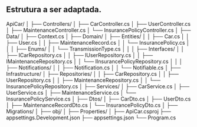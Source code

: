 ## Estrutura a ser adaptada.

ApiCar/
│
├── Controllers/
│   ├── CarController.cs
│   ├── UserController.cs
│   ├── MaintenanceController.cs
│   └── InsurancePolicyController.cs
│
├── Data/
│   ├── Context.cs
│
├── Domain/
│   ├── Entities/
│   │   ├── Car.cs
│   │   ├── User.cs
│   │   ├── MaintenanceRecord.cs
│   │   └── InsurancePolicy.cs
│   │
│   ├── Enums/
│   │   └── TransmissionType.cs
│   │
│   ├── Interfaces/
│   │   ├── ICarRepository.cs
│   │   ├── IUserRepository.cs
│   │   ├── IMaintenanceRepository.cs
│   │   └── IInsurancePolicyRepository.cs
│   │
│   ├── Notifications/
│   │   ├── Notification.cs
│   │   └── Notifiable.cs
│
├── Infrastructure/
│   ├── Repositories/
│   │   ├── CarRepository.cs
│   │   ├── UserRepository.cs
│   │   ├── MaintenanceRepository.cs
│   │   └── InsurancePolicyRepository.cs
│
├── Services/
│   ├── CarService.cs
│   ├── UserService.cs
│   ├── MaintenanceService.cs
│   └── InsurancePolicyService.cs
│
├── Dtos/
│   ├── CarDto.cs
│   ├── UserDto.cs
│   ├── MaintenanceRecordDto.cs
│   └── InsurancePolicyDto.cs
│
├── Migrations/
│
├── obj/
│
├── Properties/
│
├── ApiCar.csproj
├── appsettings.Development.json
├── appsettings.json
└── Program.cs
